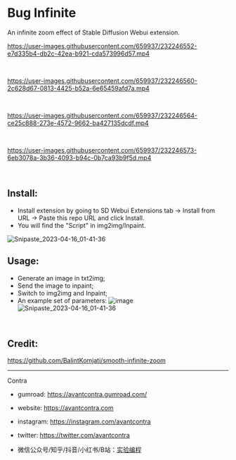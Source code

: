 # Bug Infinite

An infinite zoom effect of Stable Diffusion Webui extension.



https://user-images.githubusercontent.com/659937/232246552-e7d335b4-db2c-42ea-b921-cda573996d57.mp4

<br/>

https://user-images.githubusercontent.com/659937/232246560-2c628d67-0813-4425-b52a-6e65459afd7a.mp4

<br/>

https://user-images.githubusercontent.com/659937/232246564-ce25c888-273e-4572-9662-ba427135dcdf.mp4

<br/>

https://user-images.githubusercontent.com/659937/232246573-6eb3078a-3b36-4093-b94c-0b7ca93b9f5d.mp4

<br/>

## Install:
- Install extension by going to SD Webui Extensions tab -> Install from URL -> Paste this repo URL and click Install.
- You will find the "Script" in img2img/Inpaint.

![Snipaste_2023-04-16_01-41-36](https://user-images.githubusercontent.com/659937/232246581-f1cbf111-2fc8-445c-a96d-6366bf283754.png)

## Usage:
- Generate an image in txt2img;
- Send the image to inpaint;
- Switch to img2img and Inpaint;
- An example set of parameters: 
![image](https://user-images.githubusercontent.com/659937/232247107-0ddc2400-5c2d-4c05-9f23-dbe8c78d9146.png)
![Snipaste_2023-04-16_01-41-36](https://user-images.githubusercontent.com/659937/232246581-f1cbf111-2fc8-445c-a96d-6366bf283754.png)

<br/>

## Credit:
https://github.com/BalintKomjati/smooth-infinite-zoom

----

Contra

- gumroad: https://avantcontra.gumroad.com/

- website: https://avantcontra.com

- instagram: https://instagram.com/avantcontra

- twitter: https://twitter.com/avantcontra

- 微信公众号/知乎/抖音/小红书/B站：[实验编程](https://space.bilibili.com/309452713)

